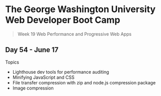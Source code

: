 # **The George Washington University Web Developer Boot Camp**
> Week 19 Web Performance and Progressive Web Apps

## **Day 54 - June 17**
Topics
- Lighthouse dev tools for performance auditing
- Minifying JavaScript and CSS
- File transfer compression with zip and node.js compression package
- Image compression